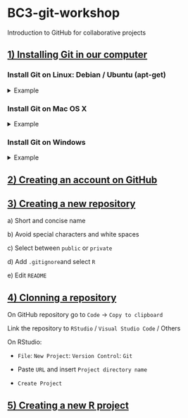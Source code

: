 # BC3-git-workshop
Introduction to GitHub for collaborative projects

## [1) Installing Git in our computer ]()

### Install Git on Linux: Debian / Ubuntu (apt-get)
<details><summary>Example</summary>
<p>
From your terminal, install Git using apt-get:
  
```shell
sudo apt-get update
sudo apt-get install git
```

Verify the installation was successful by typing:

```shell
git --version
```

Configure your Git username and email using the following commands, replacing Mark's name with your own. These details will be associated with any commits that you create:

```shell
git config --global user.name "Mark Zuckerberg"
git config --global user.email "mark.zuckerberg@facebook.com"
```
<p>
</details>

### Install Git on Mac OS X
<details><summary>Example</summary>
<p>
  
#### Install from Homebrew

  Open your terminal and install Git using Homebrew:
  ```shell
  brew install git
  ```
  Verify the installation was successful by typing:
  ```shell
  git --version
  ```
  Configure your Git username and email using the following commands, replacing Mark's name with your own. These details will be associated with any commits that you create:
  ```shell
  git config --global user.name "Mark Zuckerberg"
  git config --global user.email "mark.zuckerberg@facebook.com"
  ```

  Check if you already have MacPorts installed:
  ```shell
  which port
  ```
  It should returns: `/opt/local/bin/port`
  
  If not, install it:
  ```shell
  sudo port install git
  ```

#### Install from an Installer
(I do not recommend it)

  1. Navigate to the latest [macOS Git Installer](https://sourceforge.net/projects/git-osx-installer/) and download the latest version.
  
  2. Once the installer has started, follow the instructions as provided until the installation is complete.
     
  3. Verify the installation was successful by typing:
  ```shell
  git --version
  ```

<p>
</details>

### Install Git on Windows
<details><summary>Example</summary>
<p>
  
  1. Navigate to the latest Git for [Windows installer](https://gitforwindows.org/) and download the latest version.
  
  2. Once the installer has started, follow the instructions as provided in the Git Setup wizard screen until the installation is complete.
   
  3. Open the windows command prompt (or Git Bash if you selected not to use the standard Git Windows Command Prompt during the Git installation).
   
  4. Verify the installation was successful by typing:
  ```shell
  git version
  ```

  5. Configure your Git username and email using the following commands, replacing Mark's name with your own. These details will be associated with any commits that you create:
  ```shell
  git config --global user.name "Mark Zuckerberg"
  git config --global user.email "mark.zuckerberg@facebook.com"
  ```

<p>
</details>

## [2) Creating an account on GitHub](https://docs.github.com/en/get-started/quickstart/creating-an-account-on-github)

## [3) Creating a new repository](https://docs.github.com/en/repositories/creating-and-managing-repositories/creating-a-new-repository)

  a) Short and concise name

  b) Avoid special characters and white spaces

  c) Select between `public` or `private`

  d) Add `.gitignore`and select `R`

  e) Edit `README`

## [4) Clonning a repository]()

On GitHub repository go to `Code` -> `Copy to clipboard`

Link the repository to `RStudio` / `Visual Studio Code` / Others

On RStudio:
  - `File`: `New Project`: `Version Control`: `Git`
  
  - Paste `URL` and insert `Project directory name`

  - `Create Project`

## [5) Creating a new R project ]()



